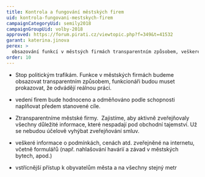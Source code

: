 ```yaml
---
title: Kontrola a fungování městských firem
uid: kontrola-fungovani-mestskych-firem
campaignCategoryUid: semily2018
campaignGroupUid: volby-2018
approved: https://forum.pirati.cz/viewtopic.php?f=349&t=41532
garant: katerina.jinova
perex: >
  obsazování funkcí v městsých firmách transparentním způsobem, veškeré informace o podmínkách, cenách atd. zveřejněné na internetu, ztransparentníme městské firmy  
order: 10
---
```


- Stop politickým trafikám. Funkce v městských firmách budeme obsazovat transparentním způsobem, funkcionáři budou muset prokazovat, že odvádějí reálnou práci.

- vedení firem bude hodnoceno a odměňováno podle schopnosti naplňovat předem stanovené cíle.

- Ztransparentníme městské firmy.  Zajistíme, aby aktivně zveřejňovaly všechny důležité informace, které nespadají pod obchodní tajemství. Už se nebudou účelově vyhýbat zveřejňování smluv.

- veškeré informace o podmínkách, cenách atd. zveřejněné na internetu, včetně formulářů (např. nahlašování havárií a závad v městských bytech, apod.)

- vstřícnější přístup k obyvatelům města a na všechny stejný metr
